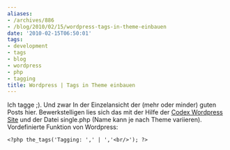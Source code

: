 ```yaml
---
aliases:
- /archives/886
- /blog/2010/02/15/wordpress-tags-in-theme-einbauen
date: '2010-02-15T06:50:01'
tags:
- development
- tags
- blog
- wordpress
- php
- tagging
title: Wordpress | Tags in Theme einbauen
---
```


Ich tagge ;). Und zwar In der Einzelansicht der (mehr oder minder) guten
Posts hier. Bewerkstelligen lies sich das mit der Hilfe der [Codex
Wordpress Site](http://codex.wordpress.org/Template_Tags/the_tags) und der
Datei single.php (Name kann je nach Theme variieren). Vordefinierte
Funktion von Wordpress:

```
<?php the_tags('Tagging: ',' | ','<br/>'); ?>
```